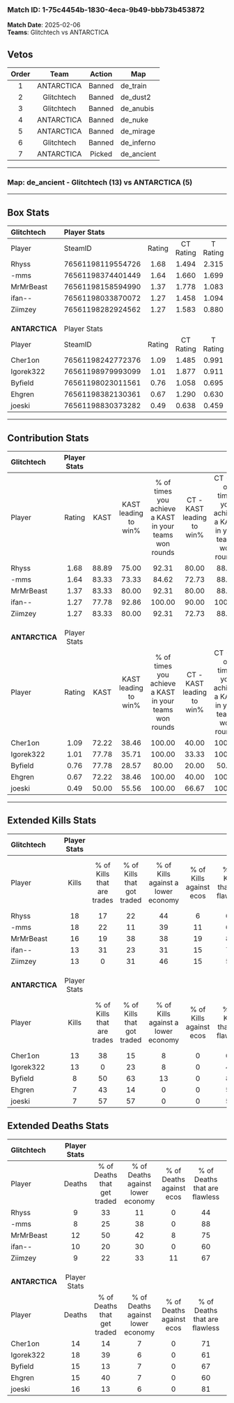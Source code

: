 ### Match ID: 1-75c4454b-1830-4eca-9b49-bbb73b453872  
**Match Date**: 2025-02-06  
**Teams**: Glitchtech vs ANTARCTICA  

## Vetos  

| Order | Team | Action | Map |
| :---: | :--: | :----: | --- |
| 1 | ANTARCTICA | Banned | de_train |
| 2 | Glitchtech | Banned | de_dust2 |
| 3 | Glitchtech | Banned | de_anubis |
| 4 | ANTARCTICA | Banned | de_nuke |
| 5 | ANTARCTICA | Banned | de_mirage |
| 6 | Glitchtech | Banned | de_inferno |
| 7 | ANTARCTICA | Picked | de_ancient |

---  

### **Map**: de_ancient - Glitchtech (13) vs ANTARCTICA (5)  
---  

## Box Stats  

| **Glitchtech** | Player Stats      |        |           |          |       |       |       |         |        |      |     |
| :- | :- | :-: | :-: | :-: | :-: | :-: | :-: | :-: | :-: | :-: | :-: |
| Player         | SteamID           | Rating | CT Rating | T Rating | KAST  |  ADR  | Kills | Assists | Deaths | K/D  | HS% |
| Rhyss          | 76561198119554726 |  1.68  |   1.494   |  2.315   | 88.89 | 105.2 |  18   |    6    |   9    | 2.00 | 50  |
| -mms           | 76561198374401449 |  1.64  |   1.660   |  1.699   | 83.33 | 101.4 |  18   |    3    |   8    | 2.25 | 50  |
| MrMrBeast      | 76561198158594990 |  1.37  |   1.778   |  1.083   | 83.33 | 80.5  |  16   |    5    |   12   | 1.33 | 18  |
| ifan--         | 76561198033870072 |  1.27  |   1.458   |  1.094   | 77.78 | 85.9  |  13   |    7    |   10   | 1.30 | 38  |
| Ziimzey        | 76561198282924562 |  1.27  |   1.583   |  0.880   | 83.33 | 72.5  |  13   |    2    |   9    | 1.44 | 53  |
|                |                   |        |           |          |       |       |       |         |        |      |     |
|                |                   |        |           |          |       |       |       |         |        |      |     |
|                |                   |        |           |          |       |       |       |         |        |      |     |
| **ANTARCTICA** | Player Stats      |        |           |          |       |       |       |         |        |      |     |
| Player         | SteamID           | Rating | CT Rating | T Rating | KAST  |  ADR  | Kills | Assists | Deaths | K/D  | HS% |
| Cher1on        | 76561198242772376 |  1.09  |   1.485   |  0.991   | 72.22 | 85.6  |  13   |    4    |   14   | 0.93 | 38  |
| Igorek322      | 76561198979993099 |  1.01  |   1.877   |  0.911   | 77.78 | 79.2  |  13   |    7    |   18   | 0.72 | 69  |
| Byfield        | 76561198023011561 |  0.76  |   1.058   |  0.695   | 77.78 | 48.1  |   8   |    6    |   15   | 0.53 | 50  |
| Ehgren         | 76561198382130361 |  0.67  |   1.290   |  0.630   | 72.22 | 51.3  |   7   |    5    |   15   | 0.47 | 28  |
| joeski         | 76561198830373282 |  0.49  |   0.638   |  0.459   | 50.00 | 57.4  |   7   |    3    |   16   | 0.44 | 28  |
---  

## Contribution Stats  

| **Glitchtech** | Player Stats |       |                      |                                                        |                           |                                                             |                          |                                                            |
| :- | :-: | :-: | :-: | :-: | :-: | :-: | :-: | :-: |
| Player         |    Rating    | KAST  | KAST leading to win% | % of times you achieve a KAST in your teams won rounds | CT - KAST leading to win% | CT - % of times you achieve a KAST in your teams won rounds | T - KAST leading to win% | T - % of times you achieve a KAST in your teams won rounds |
| Rhyss          |     1.68     | 88.89 |        75.00         |                         92.31                          |           80.00           |                            88.89                            |          66.67           |                           100.00                           |
| -mms           |     1.64     | 83.33 |        73.33         |                         84.62                          |           72.73           |                            88.89                            |          75.00           |                           75.00                            |
| MrMrBeast      |     1.37     | 83.33 |        80.00         |                         92.31                          |           80.00           |                            88.89                            |          80.00           |                           100.00                           |
| ifan--         |     1.27     | 77.78 |        92.86         |                         100.00                         |           90.00           |                           100.00                            |          100.00          |                           100.00                           |
| Ziimzey        |     1.27     | 83.33 |        80.00         |                         92.31                          |           72.73           |                            88.89                            |          100.00          |                           100.00                           |
|                |              |       |                      |                                                        |                           |                                                             |                          |                                                            |
|                |              |       |                      |                                                        |                           |                                                             |                          |                                                            |
|                |              |       |                      |                                                        |                           |                                                             |                          |                                                            |
| **ANTARCTICA** | Player Stats |       |                      |                                                        |                           |                                                             |                          |                                                            |
| Player         |    Rating    | KAST  | KAST leading to win% | % of times you achieve a KAST in your teams won rounds | CT - KAST leading to win% | CT - % of times you achieve a KAST in your teams won rounds | T - KAST leading to win% | T - % of times you achieve a KAST in your teams won rounds |
| Cher1on        |     1.09     | 72.22 |        38.46         |                         100.00                         |           40.00           |                           100.00                            |          37.50           |                           100.00                           |
| Igorek322      |     1.01     | 77.78 |        35.71         |                         100.00                         |           33.33           |                           100.00                            |          37.50           |                           100.00                           |
| Byfield        |     0.76     | 77.78 |        28.57         |                         80.00                          |           20.00           |                            50.00                            |          33.33           |                           100.00                           |
| Ehgren         |     0.67     | 72.22 |        38.46         |                         100.00                         |           40.00           |                           100.00                            |          37.50           |                           100.00                           |
| joeski         |     0.49     | 50.00 |        55.56         |                         100.00                         |           66.67           |                           100.00                            |          50.00           |                           100.00                           |
---  

## Extended Kills Stats  

| **Glitchtech** | Player Stats |                            |                            |                                    |                         |                              |                                 |                                       |                    |           |
| :- | :-: | :-: | :-: | :-: | :-: | :-: | :-: | :-: | :-: | :-: |
| Player         |    Kills     | % of Kills that are trades | % of Kills that got traded | % of Kills against a lower economy | % of Kills against ecos | % of Kills that are flawless | % of Kills that are close duels | % of Kills that are assisted by flash | Pistol Round Kills | AWP Kills |
| Rhyss          |      18      |             17             |             22             |                 44                 |            6            |              61              |                6                |                   0                   |         0          |     3     |
| -mms           |      18      |             22             |             11             |                 39                 |           11            |              67              |               11                |                   0                   |         0          |     2     |
| MrMrBeast      |      16      |             19             |             38             |                 38                 |           19            |              81              |                6                |                   0                   |         8          |     2     |
| ifan--         |      13      |             31             |             23             |                 31                 |           15            |              77              |               15                |                   0                   |         0          |     0     |
| Ziimzey        |      13      |             0              |             31             |                 46                 |           15            |              54              |               23                |                   0                   |         0          |     0     |
|                |              |                            |                            |                                    |                         |                              |                                 |                                       |                    |           |
|                |              |                            |                            |                                    |                         |                              |                                 |                                       |                    |           |
|                |              |                            |                            |                                    |                         |                              |                                 |                                       |                    |           |
| **ANTARCTICA** | Player Stats |                            |                            |                                    |                         |                              |                                 |                                       |                    |           |
| Player         |    Kills     | % of Kills that are trades | % of Kills that got traded | % of Kills against a lower economy | % of Kills against ecos | % of Kills that are flawless | % of Kills that are close duels | % of Kills that are assisted by flash | Pistol Round Kills | AWP Kills |
| Cher1on        |      13      |             38             |             15             |                 8                  |            0            |              69              |                8                |                  31                   |         2          |     1     |
| Igorek322      |      13      |             0              |             23             |                 8                  |            0            |              46              |               23                |                   8                   |         0          |     4     |
| Byfield        |      8       |             50             |             63             |                 13                 |            0            |              88              |                0                |                   0                   |         2          |     0     |
| Ehgren         |      7       |             43             |             14             |                 0                  |            0            |              57              |               29                |                  43                   |         0          |     0     |
| joeski         |      7       |             57             |             57             |                 0                  |            0            |              57              |                0                |                   0                   |         0          |     1     |
## Extended Deaths Stats  

| **Glitchtech** | Player Stats |                             |                                   |                          |                               |                            |                           |               |
| :- | :-: | :-: | :-: | :-: | :-: | :-: | :-: | :-: |
| Player         |    Deaths    | % of Deaths that get traded | % of Deaths against lower economy | % of Deaths against ecos | % of Deaths that are flawless | % of Deaths that are close | % of Deaths while blinded | Deaths to AWP |
| Rhyss          |      9       |             33              |                11                 |            0             |              44               |             22             |            22             |       1       |
| -mms           |      8       |             25              |                38                 |            0             |              88               |             25             |            25             |       1       |
| MrMrBeast      |      12      |             50              |                42                 |            8             |              75               |             8              |             8             |       0       |
| ifan--         |      10      |             20              |                30                 |            0             |              60               |             10             |            20             |       1       |
| Ziimzey        |      9       |             22              |                33                 |            11            |              67               |             0              |            11             |       1       |
|                |              |                             |                                   |                          |                               |                            |                           |               |
|                |              |                             |                                   |                          |                               |                            |                           |               |
|                |              |                             |                                   |                          |                               |                            |                           |               |
| **ANTARCTICA** | Player Stats |                             |                                   |                          |                               |                            |                           |               |
| Player         |    Deaths    | % of Deaths that get traded | % of Deaths against lower economy | % of Deaths against ecos | % of Deaths that are flawless | % of Deaths that are close | % of Deaths while blinded | Deaths to AWP |
| Cher1on        |      14      |             14              |                 7                 |            0             |              71               |             14             |             0             |       2       |
| Igorek322      |      18      |             39              |                 6                 |            0             |              61               |             11             |             0             |       2       |
| Byfield        |      15      |             13              |                 7                 |            0             |              67               |             7              |             0             |       2       |
| Ehgren         |      15      |             40              |                 7                 |            0             |              60               |             13             |             0             |       2       |
| joeski         |      16      |             13              |                 6                 |            0             |              81               |             13             |             0             |       0       |
